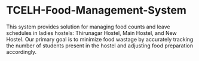 # TCELH-Food-Management-System
This system provides solution for managing food counts and leave schedules in ladies hostels: Thirunagar Hostel, Main Hostel, and New Hostel. Our primary goal is to minimize food wastage by accurately tracking the number of students present in the hostel and adjusting food preparation accordingly.
